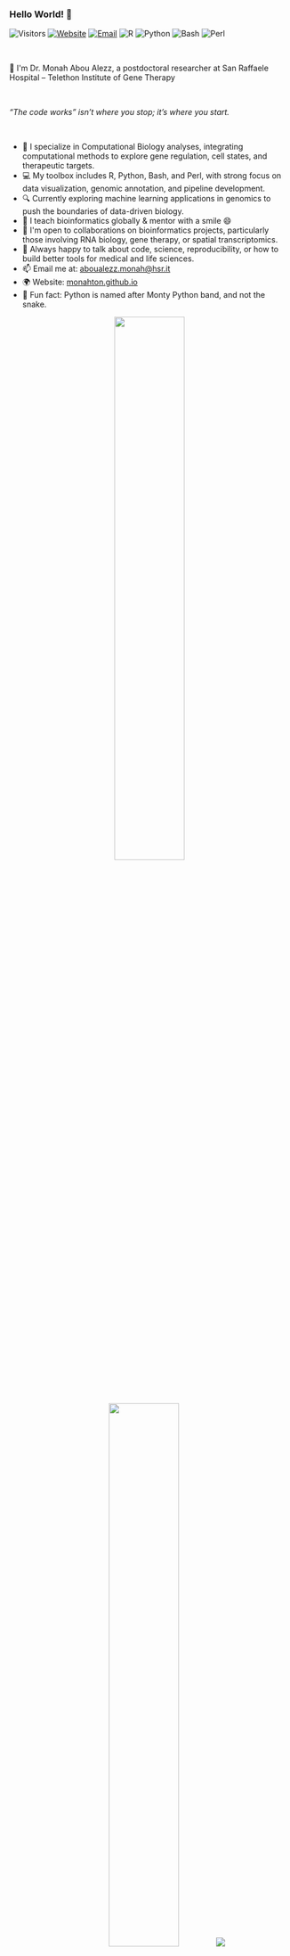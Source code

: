 ### Hello World! 👋

![Visitors](https://komarev.com/ghpvc/?username=monahton&style=flat-square&color=brightgreen)
[![Website](https://img.shields.io/badge/website-online-blue?style=flat-square&logo=github)](https://monahton.github.io)
[![Email](https://img.shields.io/badge/email-aboualezz.monah%40hsr.it-red?style=flat-square&logo=gmail)](mailto:aboualezz.monah@hsr.it)
![R](https://img.shields.io/badge/R-📊-blue?style=flat-square&logo=r)
![Python](https://img.shields.io/badge/Python-🐍-yellow?style=flat-square&logo=python)
![Bash](https://img.shields.io/badge/Bash-💻-brightgreen?style=flat-square&logo=gnubash)
![Perl](https://img.shields.io/badge/Perl-🧬-purple?style=flat-square&logo=perl)

<br />

👋 I'm Dr. Monah Abou Alezz, a postdoctoral researcher at San Raffaele Hospital – Telethon Institute of Gene Therapy
<br />

<br />

_“The code works” isn’t where you stop; it’s where you start._

<br />

- 🧬 I specialize in Computational Biology analyses, integrating computational methods to explore gene regulation, cell states, and therapeutic targets.
- 💻 My toolbox includes R, Python, Bash, and Perl, with strong focus on data visualization, genomic annotation, and pipeline development.
- 🔍 Currently exploring machine learning applications in genomics to push the boundaries of data-driven biology.
- 🧪 I teach bioinformatics globally & mentor with a smile 😄
- 🤝 I'm open to collaborations on bioinformatics projects, particularly those involving RNA biology, gene therapy, or spatial transcriptomics.
- 💬 Always happy to talk about code, science, reproducibility, or how to build better tools for medical and life sciences.
- 📫 Email me at: aboualezz.monah@hsr.it
- 🌍 Website: [monahton.github.io](https://monahton.github.io) 
- 🐍 Fun fact: Python is named after Monty Python band, and not the snake.


<p align="center">
  <img height="50%" width="auto" src ="https://github-readme-stats.vercel.app/api?username=monahton&show_icons=true&count_private=true&theme=darcula&hide_border=true&hide=issues,contribs&bg_color=00000000">
  <img height="50%" width="auto" src ="https://github-readme-stats.vercel.app/api/top-langs/?username=monahton&layout=compact&hide_border=true&theme=darcula&bg_color=00000000&langs_count=6&hide=jupyter%20notebook,tex,css,php">
  <img src ="https://github-readme-streak-stats.herokuapp.com?user=monahton&theme=darcula&hide_border=true&background=FFFFFF00">
  <br>
  <br>

  ## Skills

<img align="left" alt="r" src="https://img.shields.io/badge/r%20-276DC3.svg?&style=for-the-badge&logo=r&logoColor=acadb1" />
<img align="left" alt="python" src="https://img.shields.io/badge/python%20-3776AB.svg?&style=for-the-badge&logo=python&logoColor=yellow" />
<img align="left" alt="bash" src="https://img.shields.io/badge/bash%20-171A21.svg?&style=for-the-badge&logo=gnubash&logoColor=white" />
<img align="left" alt="perl" src="https://img.shields.io/badge/perl%20-FCC624.svg?&style=for-the-badge&logo=perl&logoColor=purple" />
<img align="left" alt="git" src="https://img.shields.io/badge/git%20-F05032.svg?&style=for-the-badge&logo=git&logoColor=white" />


</br>

## Research

[<img align="left" alt="orcid" src="https://img.shields.io/badge/orcid-%A6CE39.svg?&style=for-the-badge&logo=orcid&logoColor=white" />](https://orcid.org/0000-0002-2006-4250)
[<img align="left" alt="google-scholar" src="https://img.shields.io/badge/googlescholar-1DA1F2.svg?&style=for-the-badge&logo=google-scholar&logoColor=white" />](https://scholar.google.com/citations?user=882eaNUAAAAJ&hl=en)

</br>

## Contact

[<img align="left" alt="linked-in" src="https://img.shields.io/badge/linkedin-%230077B5.svg?&style=for-the-badge&logo=linkedin&logoColor=white" />](https://linkedin.com/in/monah-abou-alezz-phd-06a948ba)
[<img align="left" alt="twitter" src="https://img.shields.io/badge/twitter-1DA1F2.svg?&style=for-the-badge&logo=twitter&logoColor=white" />](https://twitter.com/MonahAbouAlezz)

</br>


